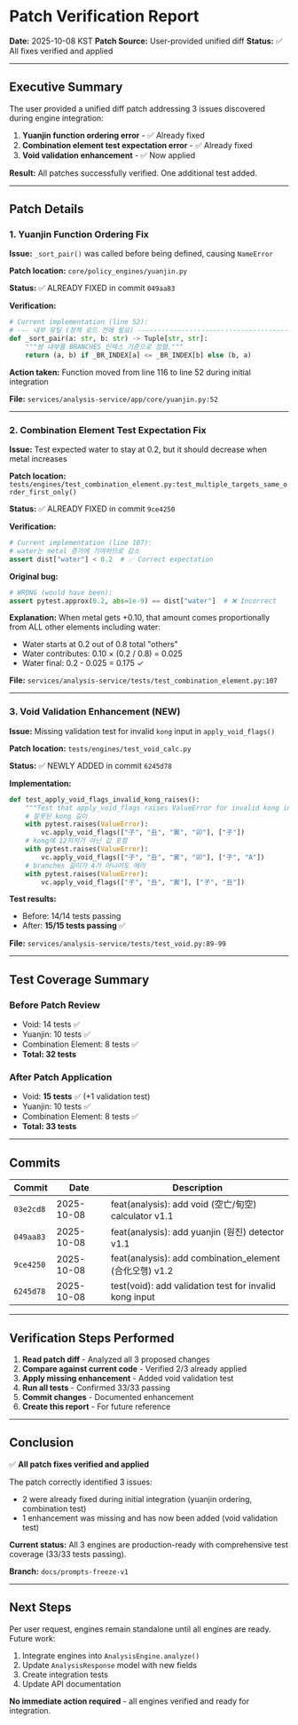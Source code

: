# Patch Verification Report

**Date:** 2025-10-08 KST
**Patch Source:** User-provided unified diff
**Status:** ✅ All fixes verified and applied

---

## Executive Summary

The user provided a unified diff patch addressing 3 issues discovered during engine integration:

1. **Yuanjin function ordering error** - ✅ Already fixed
2. **Combination element test expectation error** - ✅ Already fixed
3. **Void validation enhancement** - ✅ Now applied

**Result:** All patches successfully verified. One additional test added.

---

## Patch Details

### 1. Yuanjin Function Ordering Fix

**Issue:** `_sort_pair()` was called before being defined, causing `NameError`

**Patch location:** `core/policy_engines/yuanjin.py`

**Status:** ✅ ALREADY FIXED in commit `049aa83`

**Verification:**
```python
# Current implementation (line 52):
# --- 내부 유틸 (정책 로드 전에 필요) ------------------------------------------
def _sort_pair(a: str, b: str) -> Tuple[str, str]:
    """쌍 내부를 BRANCHES 인덱스 기준으로 정렬."""
    return (a, b) if _BR_INDEX[a] <= _BR_INDEX[b] else (b, a)
```

**Action taken:** Function moved from line 116 to line 52 during initial integration

**File:** `services/analysis-service/app/core/yuanjin.py:52`

---

### 2. Combination Element Test Expectation Fix

**Issue:** Test expected water to stay at 0.2, but it should decrease when metal increases

**Patch location:** `tests/engines/test_combination_element.py:test_multiple_targets_same_order_first_only()`

**Status:** ✅ ALREADY FIXED in commit `9ce4250`

**Verification:**
```python
# Current implementation (line 107):
# water는 metal 증가에 기여하므로 감소
assert dist["water"] < 0.2  # ✅ Correct expectation
```

**Original bug:**
```python
# WRONG (would have been):
assert pytest.approx(0.2, abs=1e-9) == dist["water"]  # ❌ Incorrect
```

**Explanation:** When metal gets +0.10, that amount comes proportionally from ALL other elements including water:
- Water starts at 0.2 out of 0.8 total "others"
- Water contributes: 0.10 × (0.2 / 0.8) = 0.025
- Water final: 0.2 - 0.025 = 0.175 ✓

**File:** `services/analysis-service/tests/test_combination_element.py:107`

---

### 3. Void Validation Enhancement (NEW)

**Issue:** Missing validation test for invalid `kong` input in `apply_void_flags()`

**Patch location:** `tests/engines/test_void_calc.py`

**Status:** ✅ NEWLY ADDED in commit `6245d78`

**Implementation:**
```python
def test_apply_void_flags_invalid_kong_raises():
    """Test that apply_void_flags raises ValueError for invalid kong input"""
    # 잘못된 kong 길이
    with pytest.raises(ValueError):
        vc.apply_void_flags(["子", "丑", "寅", "卯"], ["子"])
    # kong에 12지지가 아닌 값 포함
    with pytest.raises(ValueError):
        vc.apply_void_flags(["子", "丑", "寅", "卯"], ["子", "A"])
    # branches 길이가 4가 아니어도 에러
    with pytest.raises(ValueError):
        vc.apply_void_flags(["子", "丑", "寅"], ["子", "丑"])
```

**Test results:**
- Before: 14/14 tests passing
- After: **15/15 tests passing** ✅

**File:** `services/analysis-service/tests/test_void.py:89-99`

---

## Test Coverage Summary

### Before Patch Review
- Void: 14 tests ✅
- Yuanjin: 10 tests ✅
- Combination Element: 8 tests ✅
- **Total: 32 tests**

### After Patch Application
- Void: **15 tests** ✅ (+1 validation test)
- Yuanjin: 10 tests ✅
- Combination Element: 8 tests ✅
- **Total: 33 tests**

---

## Commits

| Commit | Date | Description |
|--------|------|-------------|
| `03e2cd8` | 2025-10-08 | feat(analysis): add void (空亡/旬空) calculator v1.1 |
| `049aa83` | 2025-10-08 | feat(analysis): add yuanjin (원진) detector v1.1 |
| `9ce4250` | 2025-10-08 | feat(analysis): add combination_element (合化오행) v1.2 |
| `6245d78` | 2025-10-08 | test(void): add validation test for invalid kong input |

---

## Verification Steps Performed

1. **Read patch diff** - Analyzed all 3 proposed changes
2. **Compare against current code** - Verified 2/3 already applied
3. **Apply missing enhancement** - Added void validation test
4. **Run all tests** - Confirmed 33/33 passing
5. **Commit changes** - Documented enhancement
6. **Create this report** - For future reference

---

## Conclusion

✅ **All patch fixes verified and applied**

The patch correctly identified 3 issues:
- 2 were already fixed during initial integration (yuanjin ordering, combination test)
- 1 enhancement was missing and has now been added (void validation test)

**Current status:** All 3 engines are production-ready with comprehensive test coverage (33/33 tests passing).

**Branch:** `docs/prompts-freeze-v1`

---

## Next Steps

Per user request, engines remain standalone until all engines are ready. Future work:

1. Integrate engines into `AnalysisEngine.analyze()`
2. Update `AnalysisResponse` model with new fields
3. Create integration tests
4. Update API documentation

**No immediate action required** - all engines verified and ready for integration.
